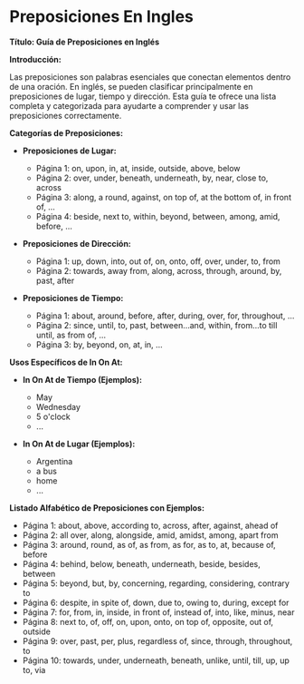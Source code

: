 # Preposiciones En Ingles



**Título: Guía de Preposiciones en Inglés**

**Introducción:**

Las preposiciones son palabras esenciales que conectan elementos dentro de una oración. En inglés, se pueden clasificar principalmente en preposiciones de lugar, tiempo y dirección. Esta guía te ofrece una lista completa y categorizada para ayudarte a comprender y usar las preposiciones correctamente.



**Categorías de Preposiciones:**

*   **Preposiciones de Lugar:**
    *   Página 1: on, upon, in, at, inside, outside, above, below
    *   Página 2: over, under, beneath, underneath, by, near, close to, across
    *   Página 3: along, a round, against, on top of, at the bottom of, in front of, …
    *   Página 4: beside, next to, within, beyond, between, among, amid, before, …

*   **Preposiciones de Dirección:**
    *   Página 1: up, down, into, out of, on, onto, off, over, under, to, from
    *   Página 2: towards, away from, along, across, through, around, by, past, after

*   **Preposiciones de Tiempo:**
    *   Página 1: about, around, before, after, during, over, for, throughout, …
    *   Página 2: since, until, to, past, between…and, within, from…to till until, as from of, …
    *   Página 3: by, beyond, on, at, in, …

**Usos Específicos de In On At:**

*   **In On At    de Tiempo (Ejemplos):**
    *   May
    *   Wednesday
    *   5 o'clock
    *   ...

*   **In On At    de Lugar (Ejemplos):**
    *   Argentina
    *   a bus
    *   home
    *   ...

**Listado Alfabético de Preposiciones con Ejemplos:**

*   Página 1: about, above, according to, across, after, against, ahead of
*   Página 2: all over, along, alongside, amid, amidst, among, apart from
*   Página 3: around, round, as of, as from, as for, as to, at, because of, before
*   Página 4: behind, below, beneath, underneath, beside, besides, between
*   Página 5: beyond, but, by, concerning, regarding, considering, contrary to
*   Página 6: despite, in spite of, down, due to, owing to, during, except for
*   Página 7: for, from, in, inside, in front of, instead of, into, like, minus, near
*   Página 8: next to, of, off, on, upon, onto, on top of, opposite, out of, outside
*   Página 9: over, past, per, plus, regardless of, since, through, throughout, to
*   Página 10: towards, under, underneath, beneath, unlike, until, till, up, up to, via

